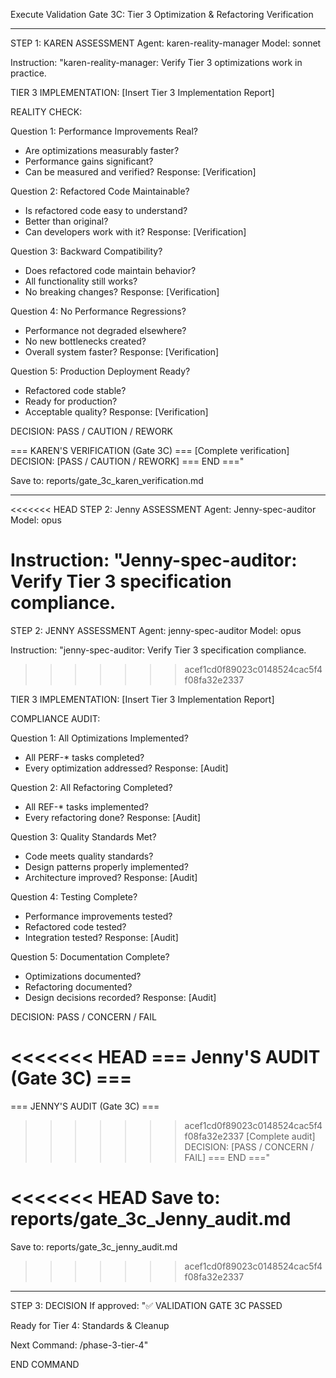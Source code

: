 Execute Validation Gate 3C: Tier 3 Optimization & Refactoring Verification

---

STEP 1: KAREN ASSESSMENT
Agent: karen-reality-manager
Model: sonnet

Instruction:
"karen-reality-manager: Verify Tier 3 optimizations work in practice.

TIER 3 IMPLEMENTATION:
[Insert Tier 3 Implementation Report]

REALITY CHECK:

Question 1: Performance Improvements Real?
- Are optimizations measurably faster?
- Performance gains significant?
- Can be measured and verified?
Response: [Verification]

Question 2: Refactored Code Maintainable?
- Is refactored code easy to understand?
- Better than original?
- Can developers work with it?
Response: [Verification]

Question 3: Backward Compatibility?
- Does refactored code maintain behavior?
- All functionality still works?
- No breaking changes?
Response: [Verification]

Question 4: No Performance Regressions?
- Performance not degraded elsewhere?
- No new bottlenecks created?
- Overall system faster?
Response: [Verification]

Question 5: Production Deployment Ready?
- Refactored code stable?
- Ready for production?
- Acceptable quality?
Response: [Verification]

DECISION: PASS / CAUTION / REWORK

=== KAREN'S VERIFICATION (Gate 3C) ===
[Complete verification]
DECISION: [PASS / CAUTION / REWORK]
=== END ==="

Save to: reports/gate_3c_karen_verification.md

---

<<<<<<< HEAD
STEP 2: Jenny ASSESSMENT
Agent: Jenny-spec-auditor
Model: opus

Instruction:
"Jenny-spec-auditor: Verify Tier 3 specification compliance.
=======
STEP 2: JENNY ASSESSMENT
Agent: jenny-spec-auditor
Model: opus

Instruction:
"jenny-spec-auditor: Verify Tier 3 specification compliance.
>>>>>>> acef1cd0f89023c0148524cac5f4f08fa32e2337

TIER 3 IMPLEMENTATION:
[Insert Tier 3 Implementation Report]

COMPLIANCE AUDIT:

Question 1: All Optimizations Implemented?
- All PERF-* tasks completed?
- Every optimization addressed?
Response: [Audit]

Question 2: All Refactoring Completed?
- All REF-* tasks implemented?
- Every refactoring done?
Response: [Audit]

Question 3: Quality Standards Met?
- Code meets quality standards?
- Design patterns properly implemented?
- Architecture improved?
Response: [Audit]

Question 4: Testing Complete?
- Performance improvements tested?
- Refactored code tested?
- Integration tested?
Response: [Audit]

Question 5: Documentation Complete?
- Optimizations documented?
- Refactoring documented?
- Design decisions recorded?
Response: [Audit]

DECISION: PASS / CONCERN / FAIL

<<<<<<< HEAD
=== Jenny'S AUDIT (Gate 3C) ===
=======
=== JENNY'S AUDIT (Gate 3C) ===
>>>>>>> acef1cd0f89023c0148524cac5f4f08fa32e2337
[Complete audit]
DECISION: [PASS / CONCERN / FAIL]
=== END ==="

<<<<<<< HEAD
Save to: reports/gate_3c_Jenny_audit.md
=======
Save to: reports/gate_3c_jenny_audit.md
>>>>>>> acef1cd0f89023c0148524cac5f4f08fa32e2337

---

STEP 3: DECISION
If approved:
"✅ VALIDATION GATE 3C PASSED

Ready for Tier 4: Standards & Cleanup

Next Command: /phase-3-tier-4"

END COMMAND